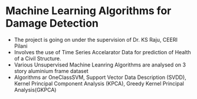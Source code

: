 # Machine Learning Algorithms for Damage Detection
* The project is going on under the supervision of Dr. KS Raju, CEERI Pilani
* Involves the use of Time Series Accelarator Data for prediction of Health of a Civil Structure.
* Various Unsupervised Machine Leanring Algorithms are analysed on 3 story aluminium frame dataset
* Algorithms ar OneClassSVM, Support Vector Data Description (SVDD), Kernel Principal Component Analysis (KPCA), Greedy Kernel Principal Analysis(GKPCA)
